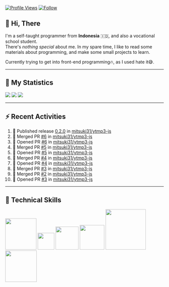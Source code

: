 <!-- Header Badges -->
[![Profile Views](https://komarev.com/ghpvc/?username=mitsuki31&color=blue&label=PROFILE+VIEWS)](https://github.com/mitsuki31)
[![Follow](https://img.shields.io/twitter/url?url=https%3A%2F%2Ftwitter.com%2Fryuumitsuki31)](https://twitter.com/ryuumitsuki31)

## 👋 Hi, There

I'm a self-taught programmer from **Indonesia** 🇮🇩, and also a vocational school student.  
There's _nothing special_ about me. In my spare time, I like to read some materials about programming, and make some small projects to learn.

Currently trying to get into front-end programming🔥, as I used hate it😅.

---

## 🔭 My Statistics

<picture id="stats">
    <source 
            srcset="https://github-readme-stats.vercel.app/api?username=mitsuki31&show_icons=true&theme=tokyonight&include_all_commits=true&show_private=falsee&hide=stars"
            media="(prefers-color-scheme: dark)"
    />
    <source
            srcset="https://github-readme-stats.vercel.app/api?username=mitsuki31&show_icons=true&include_all_commits=true&show_private=false&hide=stars"
            media="(prefers-color-scheme: light), (prefers-color-scheme: no-preference)"
    />
    <img src="https://github-readme-stats.vercel.app/api?username=mitsuki31&show_icons=true&include_all_commits=true&show_private=false&hide=stars" />
</picture>

<picture id="top-langs">
    <source
            srcset="https://github-readme-stats.vercel.app/api/top-langs/?username=mitsuki31&layout=donut&theme=tokyonight&count_private=true&langs_count=10"
            media="(prefers-color-scheme: dark)"
    />
    <source
            srcset="https://github-readme-stats.vercel.app/api/top-langs/?username=mitsuki31&layout=donut&count_private=true&langs_count=10"
            media="(prefers-color-scheme: light), (prefers-color-scheme: no-preference)"
    />
    <img src="https://github-readme-stats.vercel.app/api/top-langs/?username=mitsuki31&layout=donut&langs_count=10&count_private=true" />
</picture>

<picture id="profile-summary">
    <source
            srcset="https://github-profile-summary-cards.vercel.app/api/cards/profile-details?username=mitsuki31&theme=tokyonight"
            media="(prefers-color-scheme: dark)"
    />
    <source
            srcset="https://github-profile-summary-cards.vercel.app/api/cards/profile-details?username=mitsuki31&theme=github"
            media="(prefers-color-scheme: light), (prefers-color-scheme: no-preference)"
    />
    <img src="https://github-profile-summary-cards.vercel.app/api/cards/profile-details?username=mitsuki31" />
</picture>

<!--
[![Snake](https://github.com/mitsuki31/mitsuki31/blob/output/github-contribution-grid-snake.svg)](https://github.com/mitsuki31)
-->

---

## ⚡ Recent Activities

<!--START_SECTION:activity-->
1. 🚀 Published release [0.2.0](https://github.com/mitsuki31/ytmp3-js/releases/tag/v0.2.0) in [mitsuki31/ytmp3-js](https://github.com/mitsuki31/ytmp3-js)
2. 🎉 Merged PR [#6](https://github.com/mitsuki31/ytmp3-js/pull/6) in [mitsuki31/ytmp3-js](https://github.com/mitsuki31/ytmp3-js)
3. 💪 Opened PR [#6](https://github.com/mitsuki31/ytmp3-js/pull/6) in [mitsuki31/ytmp3-js](https://github.com/mitsuki31/ytmp3-js)
4. 🎉 Merged PR [#5](https://github.com/mitsuki31/ytmp3-js/pull/5) in [mitsuki31/ytmp3-js](https://github.com/mitsuki31/ytmp3-js)
5. 💪 Opened PR [#5](https://github.com/mitsuki31/ytmp3-js/pull/5) in [mitsuki31/ytmp3-js](https://github.com/mitsuki31/ytmp3-js)
6. 🎉 Merged PR [#4](https://github.com/mitsuki31/ytmp3-js/pull/4) in [mitsuki31/ytmp3-js](https://github.com/mitsuki31/ytmp3-js)
7. 💪 Opened PR [#4](https://github.com/mitsuki31/ytmp3-js/pull/4) in [mitsuki31/ytmp3-js](https://github.com/mitsuki31/ytmp3-js)
8. 🎉 Merged PR [#3](https://github.com/mitsuki31/ytmp3-js/pull/3) in [mitsuki31/ytmp3-js](https://github.com/mitsuki31/ytmp3-js)
9. 🎉 Merged PR [#2](https://github.com/mitsuki31/ytmp3-js/pull/2) in [mitsuki31/ytmp3-js](https://github.com/mitsuki31/ytmp3-js)
10. 💪 Opened PR [#3](https://github.com/mitsuki31/ytmp3-js/pull/3) in [mitsuki31/ytmp3-js](https://github.com/mitsuki31/ytmp3-js)
<!--END_SECTION:activity-->

---


## 👾 Technical Skills
<div id="skills" align="left">
    <!-- Python -->
    <img
      src="https://img.shields.io/badge/Python-14354C?style=for-the-badge&logo=python&logoColor=white"
      width="99px"
    >
    <!-- C -->
    <img
      src="https://img.shields.io/badge/C-00599C?style=for-the-badge&logo=c&logoColor=white"
      width="53px"
    >
    <!-- C++ -->
    <img
      src="https://img.shields.io/badge/C%2B%2B-00599C?style=for-the-badge&logo=c%2B%2B&logoColor=white"
      width="73px"
    >
    <!-- Java -->
    <img
      src="https://img.shields.io/badge/Java-ED8B00?style=for-the-badge&logo=openjdk&logoColor=white"
      width="78px"
    >
    <!-- JavaScript -->
    <img
      src="https://img.shields.io/badge/JavaScript-323330?style=for-the-badge&logo=javascript&logoColor=F7DF1E"
      width="128px"
    >
    <!-- Node.js -->
    <img
      src="https://img.shields.io/badge/Node%20js-339933?style=for-the-badge&logo=nodedotjs&logoColor=white"
      width="100px"
    >
</div>
